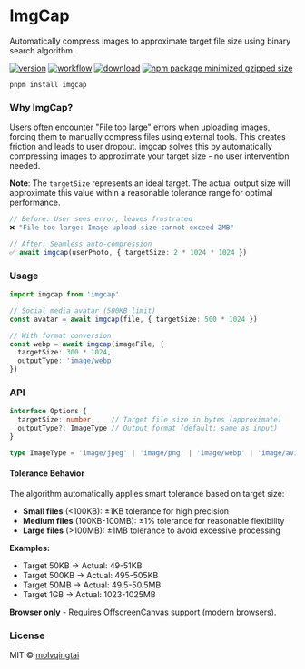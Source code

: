 # ImgCap

Automatically compress images to approximate target file size using binary search algorithm.

[![version](https://img.shields.io/github/v/release/molvqingtai/imgcap)](https://www.npmjs.com/package/imgcap) [![workflow](https://github.com/molvqingtai/imgcap/actions/workflows/ci.yml/badge.svg)](https://github.com/molvqingtai/imgcap/actions) [![download](https://img.shields.io/npm/dt/imgcap)](https://www.npmjs.com/package/imgcap) [![npm package minimized gzipped size](https://img.shields.io/bundlejs/size/imgcap)](https://www.npmjs.com/package/imgcap)

```shell
pnpm install imgcap
```

### Why ImgCap?

Users often encounter "File too large" errors when uploading images, forcing them to manually compress files using external tools. This creates friction and leads to user dropout. imgcap solves this by automatically compressing images to approximate your target size - no user intervention needed.

**Note**: The `targetSize` represents an ideal target. The actual output size will approximate this value within a reasonable tolerance range for optimal performance.

```typescript
// Before: User sees error, leaves frustrated
❌ "File too large: Image upload size cannot exceed 2MB"

// After: Seamless auto-compression
✅ await imgcap(userPhoto, { targetSize: 2 * 1024 * 1024 })
```

### Usage

```typescript
import imgcap from 'imgcap'

// Social media avatar (500KB limit)
const avatar = await imgcap(file, { targetSize: 500 * 1024 })

// With format conversion
const webp = await imgcap(imageFile, {
  targetSize: 300 * 1024,
  outputType: 'image/webp'
})
```

### API

```typescript
interface Options {
  targetSize: number     // Target file size in bytes (approximate)
  outputType?: ImageType // Output format (default: same as input)
}

type ImageType = 'image/jpeg' | 'image/png' | 'image/webp' | 'image/avif'
```

#### Tolerance Behavior

The algorithm automatically applies smart tolerance based on target size:
- **Small files** (<100KB): ±1KB tolerance for high precision
- **Medium files** (100KB-100MB): ±1% tolerance for reasonable flexibility  
- **Large files** (>100MB): ±1MB tolerance to avoid excessive processing

**Examples:**
- Target 50KB → Actual: 49-51KB
- Target 500KB → Actual: 495-505KB  
- Target 50MB → Actual: 49.5-50.5MB
- Target 1GB → Actual: 1023-1025MB

**Browser only** - Requires OffscreenCanvas support (modern browsers).

### License

MIT © [molvqingtai](https://github.com/molvqingtai)
